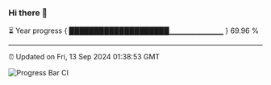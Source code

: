 ### Hi there 👋

⏳ Year progress { ████████████████████▁▁▁▁▁▁▁▁▁▁ } 69.96 %

---

⏰ Updated on Fri, 13 Sep 2024 01:38:53 GMT

![Progress Bar CI](https://github.com/ZhaoGui/ZhaoGui/workflows/Progress%20Bar%20CI/badge.svg)
